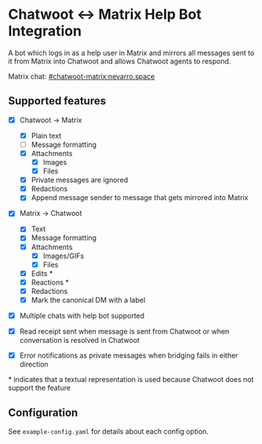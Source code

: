 # Chatwoot <-> Matrix Help Bot Integration

A bot which logs in as a help user in Matrix and mirrors all messages sent to it
from Matrix into Chatwoot and allows Chatwoot agents to respond.

Matrix chat:
[#chatwoot-matrix:nevarro.space](https://matrix.to/#/#chatwoot-matrix:nevarro.space)

## Supported features

- [x] Chatwoot -> Matrix

  - [x] Plain text
  - [ ] Message formatting
  - [x] Attachments
    - [x] Images
    - [x] Files
  - [x] Private messages are ignored
  - [x] Redactions
  - [x] Append message sender to message that gets mirrored into Matrix

- [x] Matrix -> Chatwoot

  - [x] Text
  - [x] Message formatting
  - [x] Attachments
    - [x] Images/GIFs
    - [x] Files
  - [x] Edits \*
  - [x] Reactions \*
  - [x] Redactions
  - [x] Mark the canonical DM with a label

- [x] Multiple chats with help bot supported
- [x] Read receipt sent when message is sent from Chatwoot or when conversation
      is resolved in Chatwoot
- [x] Error notifications as private messages when bridging fails in either
      direction

\* indicates that a textual representation is used because Chatwoot does not
support the feature

## Configuration

See `example-config.yaml` for details about each config option.
